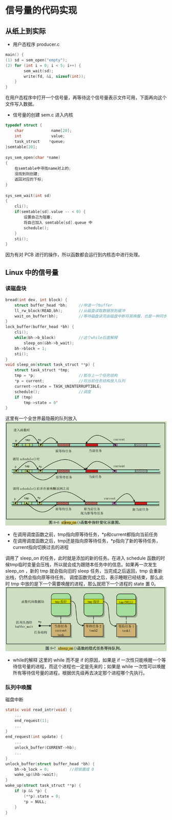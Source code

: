 # 信号量的代码实现

## 从纸上到实际
* 用户态程序 producer.c
``` C
main() {
(1) sd = sem_open("empty");
(2) for (int i = 0; i < 5; i++) {
        sem_wait(sd);
        write(fd, &i, sizeof(int));
    }
}
```
在用户态程序中打开一个信号量，再等待这个信号量表示文件可用，下面再向这个文件写入数据。

* 信号量的创建 sem.c 进入内核
``` C
typedef struct {
    char            name[20];
    int             value;
    task_struct    *queue;
}semtable[20];

sys_sem_open(char *name)
{
    在semtable中寻找name对上的;
    没找到则创建;
    返回对应的下标;
}

sys_sem_wait(int sd)
{
    cli();
    if(semtable[sd].value -- < 0) {
        设置自己为阻塞;
        将自己加入 semtable[sd].queue 中
        schedule();
    }
    sti();
}
```
因为有对 PCB 进行的操作，所以函数都会运行到内核态中进行处理。

## Linux 中的信号量
### 读磁盘块
``` C
bread(int dev, int block) {
    struct buffer_head *bh;     //申请一个buffer
    ll_rw_block(READ,bh);       //从磁盘读取数据放到缓冲
    wait_on_buffer(bh);         //等待磁盘读完由磁盘中断将其唤醒，也是一种同步
}
lock_buffer(buffer_head *bh) {
    cli();
    while(bh->b_block)          //这个while后面解释
        sleep_on(&bh->b_wait);
    bh->block = 1;
    sti();
}
void sleep_on(struct task_struct **p) {
    struct task_struct *tmp;
    tmp = *p;                   //暂存上一个任务结构
    *p = current;               //将当前任务结构放入队列
    current->state = TASK_UNINTERRUPTIBLE;
    schedule();                 //调度
    if (tmp)
        tmp->state = 0'
}
```

这里有一个全世界最隐蔽的队列放入
![](images/2021-07-18-20-44-18.png)
* 在调用调度函数之前，tmp指向原等待任务，*p和current都指向当前任务
* 在调用调度函数之后，tmp还是指向原等待任务，*p指向了新的等待任务，current指向切换过去的进程

调用了 sleep_on 的任务，此时就是添加的新的任务。在进入 schedule 函数的时候tmp临时变量会压栈，所以就会成为跟随本任务中的信息。如果再一次发生 sleep_on ，新的 tmp 就会指向旧的 sleep 任务，当完成之后返回，tmp 会重新出栈，仍然会指向原等待任务。
调度函数完成之后，表示睡眠已经结束，那么此时 tmp 中放的是下一个需要唤醒的进程，那么就把下一个进程的 state 置 0。
![](images/2021-07-18-20-51-52.png)

* while的解释
这里的 while 而不是 if 的原因，如果是 if 一次性只能唤醒一个等待信号量的进程，而这个进程也一定是先来的；如果是 while 一次性可以唤醒所有等待信号量的进程，根据优先级再去决定那个进程哪个先执行。

### 队列中唤醒
磁盘中断
``` C
static void read_intr(void) {
    ...
    end_request(1);
    ...
}
end_request(int update) {
    ...
    unlock_buffer(CURRENT->hb);
    ...
}
unlock_buffer(struct buffer_head *bh) {
    bh->b_lock = 0;         //把锁置成 0
    wake_up(&hb->wait);
}
wake_up(struct task_struct **p) {
    if (p && *p) {
        (**p).state = 0;
        *p = NULL;
    }
}
```